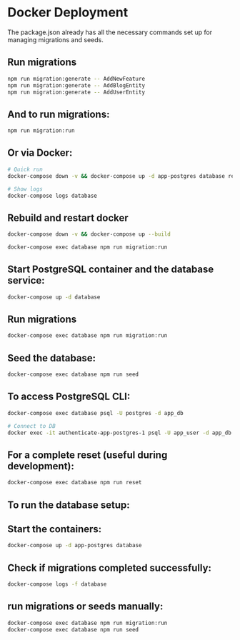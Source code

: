 # Docker Deployment
The package.json already has all the necessary commands set up for managing migrations and seeds.

## Run migrations
```bash
npm run migration:generate -- AddNewFeature
npm run migration:generate -- AddBlogEntity
npm run migration:generate -- AddUserEntity
```

## And to run migrations:
```bash
npm run migration:run
```

## Or via Docker:

```bash
# Quick run
docker-compose down -v && docker-compose up -d app-postgres database redis

# Show logs
docker-compose logs database
```

## Rebuild and restart docker
```bash
docker-compose down -v && docker-compose up --build
```

```bash
docker-compose exec database npm run migration:run
```

## Start PostgreSQL container and the database service:
```bash
docker-compose up -d database
```

## Run migrations
```bash
docker-compose exec database npm run migration:run
```

## Seed the database:
```bash
docker-compose exec database npm run seed
```

## To access PostgreSQL CLI:
```bash
docker-compose exec database psql -U postgres -d app_db

# Connect to DB
docker exec -it authenticate-app-postgres-1 psql -U app_user -d app_db
```

## For a complete reset (useful during development):
```bash
docker-compose exec database npm run reset
```

## To run the database setup:

## Start the containers:
```bash 
docker-compose up -d app-postgres database
```

## Check if migrations completed successfully:
```bash 
docker-compose logs -f database
```

## run migrations or seeds manually:
```bash
docker-compose exec database npm run migration:run
docker-compose exec database npm run seed
```